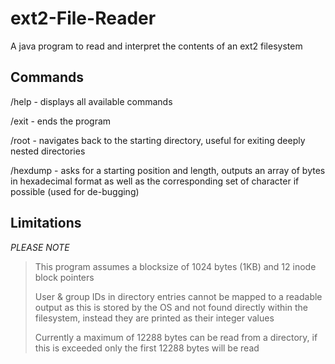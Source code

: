 # ext2-File-Reader
A java program to read and interpret the contents of an ext2 filesystem

## Commands
/help - displays all available commands

/exit - ends the program

/root - navigates back to the starting directory, useful for exiting deeply nested directories

/hexdump - asks for a starting position and length, outputs an array of bytes in hexadecimal format as well as the corresponding set of character if possible (used for de-bugging)

## Limitations

*PLEASE NOTE* 

>This program assumes a blocksize of 1024 bytes (1KB) and 12 inode block pointers
>
>User & group IDs in directory entries cannot be mapped to a readable output as this is stored by the OS and not found directly within the filesystem, instead they are printed as their integer values
>
>Currently a maximum of 12288 bytes can be read from a directory, if this is exceeded only the first 12288 bytes will be read
>

